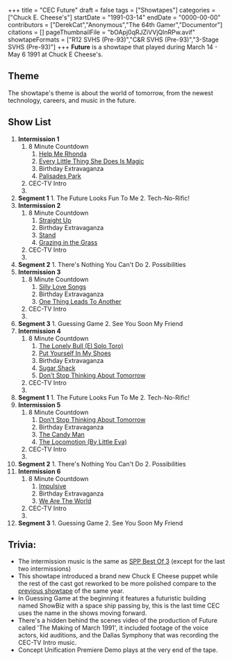 +++
title = "CEC Future"
draft = false
tags = ["Showtapes"]
categories = ["Chuck E. Cheese's"]
startDate = "1991-03-14"
endDate = "0000-00-00"
contributors = ["DerekCat","Anonymous","The 64th Gamer","Documentor"]
citations = []
pageThumbnailFile = "bOApj0qRJZiVVjQlnRPw.avif"
showtapeFormats = ["R12 SVHS (Pre-93)","C&R SVHS (Pre-93)","3-Stage SVHS (Pre-93)"]
+++
**Future** is a showtape that played during March 14 - May 6 1991 at Chuck E Cheese's.

## Theme

The showtape's theme is about the world of tomorrow, from the newest technology, careers, and music in the future.

## Show List

1.  **Intermission 1**
    1.  8 Minute Countdown
        1.  [Help Me Rhonda](https://en.wikipedia.org/wiki/Help_Me,_Rhonda)
        2.  [Every Little Thing She Does Is Magic](https://en.wikipedia.org/wiki/Every_Little_Thing_She_Does_Is_Magic)
        3.  Birthday Extravaganza
        4.  [Palisades Park](https://en.wikipedia.org/wiki/Palisades_Park_(Freddy_Cannon_song))
    2.  CEC-TV Intro
    3.  
2.   **Segment 1**
    1.  The Future Looks Fun To Me
    2.  Tech-No-Rific!
3.  **Intermission 2**
    1.  8 Minute Countdown
        1.  [Straight Up](https://en.wikipedia.org/wiki/Straight_Up_(Paula_Abdul_song))
        2.  Birthday Extravaganza
        3.  [Stand](https://en.wikipedia.org/wiki/Stand_(R.E.M._song))
        4.  [Grazing in the Grass](https://en.wikipedia.org/wiki/The_Promise_of_a_Future)
    2.  CEC-TV Intro
    3.  
4.   **Segment 2**
    1.  There's Nothing You Can't Do
    2.  Possibilities
5.  **Intermission 3**
    1.  8 Minute Countdown
        1.  [Silly Love Songs](https://en.wikipedia.org/wiki/Silly_Love_Songs)
        2.  Birthday Extravaganza
        3.  [One Thing Leads To Another](https://en.wikipedia.org/wiki/One_Thing_Leads_to_Another)
    2.  CEC-TV Intro
    3.  
6.   **Segment 3**
    1.  Guessing Game
    2.  See You Soon My Friend
7.  **Intermission 4**
    1.  8 Minute Countdown
        1.  [The Lonely Bull (El Solo Toro)](https://en.wikipedia.org/wiki/The_Lonely_Bull)
        2.  [Put Yourself In My Shoes](https://en.wikipedia.org/wiki/Put_Yourself_in_My_Shoes)
        3.  Birthday Extravaganza
        4.  [Sugar Shack](https://en.wikipedia.org/wiki/Sugar_Shack)
        5.  [Don't Stop Thinking About Tomorrow](https://en.wikipedia.org/wiki/Don%27t_Stop_(Fleetwood_Mac_song))
    2.  CEC-TV Intro
    3.  
8.   **Segment 1**
    1.  The Future Looks Fun To Me
    2.  Tech-No-Rific!
9.  **Intermission 5**
    1.  8 Minute Countdown
        1.  [Don't Stop Thinking About Tomorrow](https://en.wikipedia.org/wiki/Don%27t_Stop_(Fleetwood_Mac_song))
        2.  Birthday Extravaganza
        3.  [The Candy Man](https://en.wikipedia.org/wiki/Sammy_Davis_Jr._Now)
        4.  [The Locomotion (By Little Eva)](https://en.wikipedia.org/wiki/The_Loco-Motion)
    2.  CEC-TV Intro
    3.  
10.  **Segment 2**
    1.  There's Nothing You Can't Do
    2.  Possibilities
11. **Intermission 6**
    1.  8 Minute Countdown
        1.  [Impulsive](https://en.wikipedia.org/wiki/Impulsive_(song))
        2.  Birthday Extravaganza
        3.  [We Are The World](https://en.wikipedia.org/wiki/We_Are_the_World)
    2.  CEC-TV Intro
    3.  
12.  **Segment 3**
    1.  Guessing Game
    2.  See You Soon My Friend

## Trivia:

- The intermission music is the same as [SPP Best Of 3](https://decodedocdigitize.miraheze.org/wiki/SPP_Best_Of_3_/_Wave_Bday) (except for the last two intermissions)
- This showtape introduced a brand new Chuck E Cheese puppet while the rest of the cast got reworked to be more polished compare to the [previous showtape](https://decodedocdigitize.miraheze.org/wiki/CEC_Jan_%2791) of the same year.
- In Guessing Game at the beginning it features a futuristic building named ShowBiz with a space ship passing by, this is the last time CEC uses the name in the shows moving forward.
- There's a hidden behind the scenes video of the production of Future called 'The Making of March 1991', it included footage of the voice actors, kid auditions, and the Dallas Symphony that was recording the CEC-TV Intro music.
- Concept Unification Premiere Demo plays at the very end of the tape.
